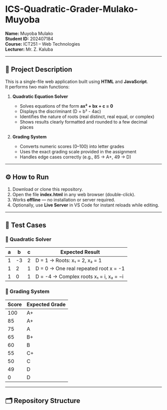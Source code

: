 # ICS-Quadratic-Grader-Mulako-Muyoba

**Name:** Muyoba Mulako  
**Student ID:** 202407184  
**Course:** ICT251 – Web Technologies  
**Lecturer:** Mr. Z. Kaluba  

---

## 📘 Project Description
This is a single-file web application built using **HTML** and **JavaScript**.  
It performs two main functions:

1. **Quadratic Equation Solver**  
   - Solves equations of the form **ax² + bx + c = 0**  
   - Displays the discriminant (D = b² - 4ac)  
   - Identifies the nature of roots (real distinct, real equal, or complex)  
   - Shows results clearly formatted and rounded to a few decimal places  

2. **Grading System**  
   - Converts numeric scores (0–100) into letter grades  
   - Uses the exact grading scale provided in the assignment  
   - Handles edge cases correctly (e.g., 85 → A+, 49 → D)

---

## ⚙️ How to Run
1. Download or clone this repository.  
2. Open the file **index.html** in any web browser (double-click).  
3. Works **offline** — no installation or server required.  
4. Optionally, use **Live Server** in VS Code for instant reloads while editing.

---

## 🧮 Test Cases

### 🔹 Quadratic Solver
| a | b | c | Expected Result |
|---|---|---|-----------------|
| 1 | -3 | 2 | D = 1 → Roots: x₁ = 2, x₂ = 1 |
| 1 | 2 | 1 | D = 0 → One real repeated root x = -1 |
| 1 | 0 | 1 | D = -4 → Complex roots x₁ = i, x₂ = −i |

### 🔹 Grading System
| Score | Expected Grade |
|--------|----------------|
| 100 | A+ |
| 85 | A+ |
| 75 | A |
| 65 | B+ |
| 60 | B |
| 55 | C+ |
| 50 | C |
| 49 | D |
| 0  | D |

---

## 🗂️ Repository Structure
